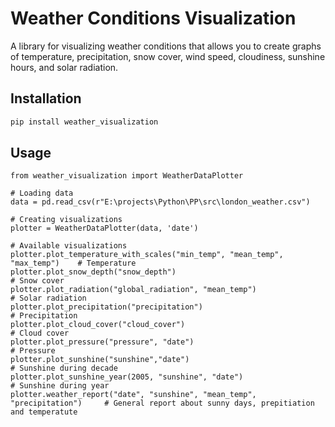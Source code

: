 # Weather Conditions Visualization

A library for visualizing weather conditions that allows you to create graphs of temperature, precipitation, snow cover, wind speed, cloudiness, sunshine hours, and solar radiation.

## Installation

```bash
pip install weather_visualization
```

## Usage
```
from weather_visualization import WeatherDataPlotter

# Loading data
data = pd.read_csv(r"E:\projects\Python\PP\src\london_weather.csv")

# Creating visualizations
plotter = WeatherDataPlotter(data, 'date')

# Available visualizations
plotter.plot_temperature_with_scales("min_temp", "mean_temp", "max_temp")    # Temperature    
plotter.plot_snow_depth("snow_depth")                                        # Snow cover
plotter.plot_radiation("global_radiation", "mean_temp")                      # Solar radiation
plotter.plot_precipitation("precipitation")                                  # Precipitation
plotter.plot_cloud_cover("cloud_cover")                                      # Cloud cover
plotter.plot_pressure("pressure", "date")                                    # Pressure
plotter.plot_sunshine("sunshine","date")                                     # Sunshine during decade
plotter.plot_sunshine_year(2005, "sunshine", "date")                         # Sunshine during year
plotter.weather_report("date", "sunshine", "mean_temp", "precipitation")     # General report about sunny days, prepitiation and temperatute
```